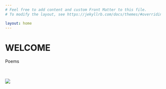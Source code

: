 ```yaml
---
# Feel free to add content and custom Front Matter to this file.
# To modify the layout, see https://jekyllrb.com/docs/themes/#overriding-theme-defaults

layout: home
---
```


<h1>WELCOME</h1>

<p>Poems</p>
<br>
<br>
<div>
  <img src="https://i.gifer.com/F4kC.gif">
</div>
<br>
<br>

